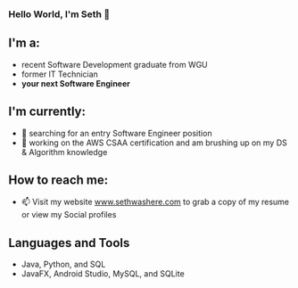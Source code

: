 ### Hello World, I'm Seth 👋

## I'm a: 
- recent Software Development graduate from WGU 
- former IT Technician 
- **your next Software Engineer**

## I'm currently:
- 👯 searching for an entry Software Engineer position
- 🔭 working on the AWS CSAA certification and am brushing up on my DS & Algorithm knowledge


## How to reach me: 
- 📫 Visit my website www.sethwashere.com to grab a copy of my resume or view my Social profiles

## Languages and Tools
- Java, Python, and SQL
- JavaFX, Android Studio, MySQL, and SQLite
